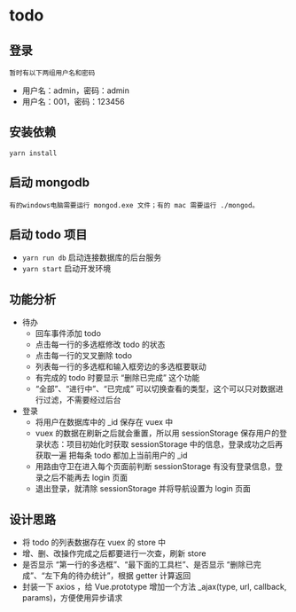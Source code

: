 # todo

## 登录

```
暂时有以下两组用户名和密码
```

- 用户名：admin，密码：admin
- 用户名：001，密码：123456

## 安装依赖

```
yarn install
```

## 启动 mongodb

```
有的windows电脑需要运行 mongod.exe 文件；有的 mac 需要运行 ./mongod。
```

## 启动 todo 项目

- `yarn run db` 启动连接数据库的后台服务
- `yarn start` 启动开发环境

## 功能分析

- 待办
    - 回车事件添加 todo
    - 点击每一行的多选框修改 todo 的状态
    - 点击每一行的叉叉删除 todo
    - 列表每一行的多选框和输入框旁边的多选框要联动
    - 有完成的 todo 时要显示 “删除已完成” 这个功能
    - “全部”、“进行中”、“已完成” 可以切换查看的类型，这个可以只对数据进行过滤，不需要经过后台
- 登录
    - 将用户在数据库中的 _id 保存在 vuex 中
    - vuex 的数据在刷新之后就会重置，所以用 sessionStorage 保存用户的登录状态：项目初始化时获取 sessionStorage 中的信息，登录成功之后再获取一遍
    把每条 todo 都加上当前用户的 _id
    - 用路由守卫在进入每个页面前判断 sessionStorage 有没有登录信息，登录之后不能再去 login 页面
    - 退出登录，就清除 sessionStorage 并将导航设置为 login 页面



## 设计思路

- 将 todo 的列表数据存在 vuex 的 store 中
- 增、删、改操作完成之后都要进行一次查，刷新 store
- 是否显示 “第一行的多选框”、“最下面的工具栏”、是否显示 “删除已完成”、“左下角的待办统计”，根据 getter 计算返回
- 封装一下 axios ，给 Vue.prototype 增加一个方法 _ajax(type, url, callback, params)，方便使用异步请求